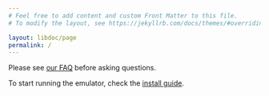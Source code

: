 ```yaml
---
# Feel free to add content and custom Front Matter to this file.
# To modify the layout, see https://jekyllrb.com/docs/themes/#overriding-theme-defaults

layout: libdoc/page
permalink: /
---
```


Please see [our FAQ](/wiki/faq/) before asking questions.

To start running the emulator, check the [install guide](/wiki/installation/).